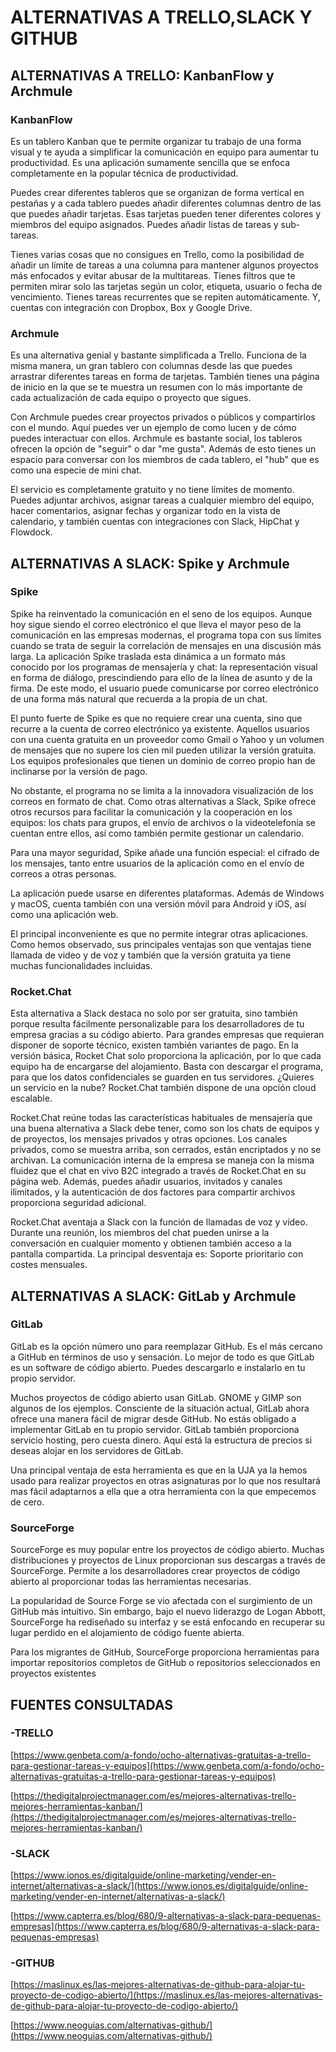 # ALTERNATIVAS A TRELLO,SLACK Y GITHUB

## ALTERNATIVAS A TRELLO: KanbanFlow y Archmule 

### KanbanFlow
Es un tablero Kanban que te permite organizar tu trabajo de una forma visual y te ayuda a simplificar la comunicación en equipo para aumentar tu productividad. Es una aplicación sumamente sencilla que se enfoca completamente en la popular técnica de productividad.

Puedes crear diferentes tableros que se organizan de forma vertical en pestañas y a cada tablero puedes añadir diferentes columnas dentro de las que puedes añadir tarjetas. Esas tarjetas pueden tener diferentes colores y miembros del equipo asignados. Puedes añadir listas de tareas y sub-tareas.


Tienes varias cosas que no consigues en Trello, como la posibilidad de añadir un límite de tareas a una columna para mantener algunos proyectos más enfocados y evitar abusar de la multitareas. Tienes filtros que te permiten mirar solo las tarjetas según un color, etiqueta, usuario o fecha de vencimiento. Tienes tareas recurrentes que se repiten automáticamente. Y, cuentas con integración con Dropbox, Box y Google Drive.


### Archmule


Es una alternativa genial y bastante simplificada a Trello. Funciona de la misma manera, un gran tablero con columnas desde las que puedes arrastrar diferentes tareas en forma de tarjetas. También tienes una página de inicio en la que se te muestra un resumen con lo más importante de cada actualización de cada equipo o proyecto que sigues.


Con Archmule puedes crear proyectos privados o públicos y compartirlos con el mundo. Aquí puedes ver un ejemplo de como lucen y de cómo puedes interactuar con ellos. Archmule es bastante social, los tableros ofrecen la opción de "seguir" o dar "me gusta". Además de esto tienes un espacio para conversar con los miembros de cada tablero, el "hub" que es como una especie de mini chat.


El servicio es completamente gratuito y no tiene límites de momento. Puedes adjuntar archivos, asignar tareas a cualquier miembro del equipo, hacer comentarios, asignar fechas y organizar todo en la vista de calendario, y también cuentas con integraciones con Slack, HipChat y Flowdock.


## ALTERNATIVAS A SLACK: Spike y Archmule 


### Spike


Spike ha reinventado la comunicación en el seno de los equipos. Aunque hoy sigue siendo el correo electrónico el que lleva el mayor peso de la comunicación en las empresas modernas, el programa topa con sus límites cuando se trata de seguir la correlación de mensajes en una discusión más larga. La aplicación Spike traslada esta dinámica a un formato más conocido por los programas de mensajería y chat: la representación visual en forma de diálogo, prescindiendo para ello de la línea de asunto y de la firma. De este modo, el usuario puede comunicarse por correo electrónico de una forma más natural que recuerda a la propia de un chat.


El punto fuerte de Spike es que no requiere crear una cuenta, sino que recurre a la cuenta de correo electrónico ya existente. Aquellos usuarios con una cuenta gratuita en un proveedor como Gmail o Yahoo y un volumen de mensajes que no supere los cien mil pueden utilizar la versión gratuita. Los equipos profesionales que tienen un dominio de correo propio han de inclinarse por la versión de pago.


No obstante, el  programa no se limita a la innovadora visualización de los correos en formato de chat. Como otras alternativas a Slack, Spike ofrece otros recursos para facilitar la comunicación y la cooperación en los equipos: los chats para grupos, el envío de archivos o la videotelefonía se cuentan entre ellos, así como también permite gestionar un calendario.


Para una mayor seguridad, Spike añade una función especial: el cifrado de los mensajes, tanto entre usuarios de la aplicación como en el envío de correos a otras personas.


La aplicación puede usarse en diferentes plataformas. Además de Windows y macOS, cuenta también con una versión móvil para Android y iOS, así como una aplicación web.


El principal inconveniente es que no permite integrar otras aplicaciones. Como hemos observado, sus principales ventajas son que ventajas tiene llamada de video y de voz y también que la versión gratuita ya tiene muchas funcionalidades incluidas.


### Rocket.Chat

Esta alternativa a Slack destaca no solo por ser gratuita, sino también porque resulta fácilmente personalizable para los desarrolladores de tu empresa gracias a su código abierto. Para grandes empresas que requieran disponer de soporte técnico, existen también variantes de pago. En la versión básica, Rocket Chat solo proporciona la aplicación, por lo que cada equipo ha de encargarse del alojamiento. Basta con descargar el programa, para que los datos confidenciales se guarden en tus servidores. ¿Quieres un servicio en la nube? Rocket.Chat también dispone de una opción cloud escalable.


Rocket.Chat reúne todas las características habituales de mensajería que una buena alternativa a Slack debe tener, como son los chats de equipos y de proyectos, los mensajes privados y otras opciones. Los canales privados, como se muestra arriba, son cerrados, están encriptados y no se archivan. La comunicación interna de la empresa se maneja con la misma fluidez que el chat en vivo B2C integrado a través de Rocket.Chat en su página web. Además, puedes añadir usuarios, invitados y canales ilimitados, y la autenticación de dos factores para compartir archivos proporciona seguridad adicional.


Rocket.Chat aventaja a Slack con la función de llamadas de voz y vídeo. Durante una reunión, los miembros del chat pueden unirse a la conversación en cualquier momento y obtienen también acceso a la pantalla compartida. La principal desventaja es: Soporte prioritario con costes mensuales.



## ALTERNATIVAS A SLACK: GitLab y Archmule 


### GitLab


GitLab es la opción número uno para reemplazar GitHub. Es el más cercano a GitHub en términos de uso y sensación. Lo mejor de todo es que GitLab es un software de código abierto. Puedes descargarlo e instalarlo en tu propio servidor.


Muchos proyectos de código abierto usan GitLab. GNOME y GIMP son algunos de los ejemplos. Consciente de la situación actual, GitLab ahora ofrece una manera fácil de migrar desde GitHub. No estás obligado a implementar GitLab en tu propio servidor. GitLab también proporciona servicio hosting, pero cuesta dinero. Aquí está la estructura de precios si deseas alojar en los servidores de GitLab.


Una principal ventaja de esta herramienta es que en la UJA ya la hemos usado para realizar proyectos en otras asignaturas por lo que nos resultará mas fácil adaptarnos a ella que a otra herramienta con la que empecemos de cero.


### SourceForge


SourceForge es muy popular entre los proyectos de código abierto. Muchas distribuciones y proyectos de Linux proporcionan sus descargas a través de SourceForge. Permite a los desarrolladores crear proyectos de código abierto al proporcionar todas las herramientas necesarias.


La popularidad de Source Forge se vio afectada con el surgimiento de un GitHub más intuitivo. Sin embargo, bajo el nuevo liderazgo de Logan Abbott, SourceForge ha rediseñado su interfaz y se está enfocando en recuperar su lugar perdido en el alojamiento de código fuente abierta.


Para los migrantes de GitHub, SourceForge proporciona herramientas para importar repositorios completos de GitHub o repositorios seleccionados en proyectos existentes


## **FUENTES CONSULTADAS**


### -TRELLO


[https://www.genbeta.com/a-fondo/ocho-alternativas-gratuitas-a-trello-para-gestionar-tareas-y-equipos](https://www.genbeta.com/a-fondo/ocho-alternativas-gratuitas-a-trello-para-gestionar-tareas-y-equipos)


[https://thedigitalprojectmanager.com/es/mejores-alternativas-trello-mejores-herramientas-kanban/](https://thedigitalprojectmanager.com/es/mejores-alternativas-trello-mejores-herramientas-kanban/)


### -SLACK


[https://www.ionos.es/digitalguide/online-marketing/vender-en-internet/alternativas-a-slack/](https://www.ionos.es/digitalguide/online-marketing/vender-en-internet/alternativas-a-slack/)


[https://www.capterra.es/blog/680/9-alternativas-a-slack-para-pequenas-empresas](https://www.capterra.es/blog/680/9-alternativas-a-slack-para-pequenas-empresas)


### -GITHUB


[https://maslinux.es/las-mejores-alternativas-de-github-para-alojar-tu-proyecto-de-codigo-abierto/](https://maslinux.es/las-mejores-alternativas-de-github-para-alojar-tu-proyecto-de-codigo-abierto/)


[https://www.neoguias.com/alternativas-github/](https://www.neoguias.com/alternativas-github/)


